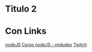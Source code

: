 # Titulo 2

# Con Links

[nodeJS](https://nodejs.org/api/path.html#pathextnamepath)
[Curso nodeJS - midudev](https://www.youtube.com/watch?v=o85OkeVtm7k)
[Twitch](https://www.twitch.tv/midudev)

